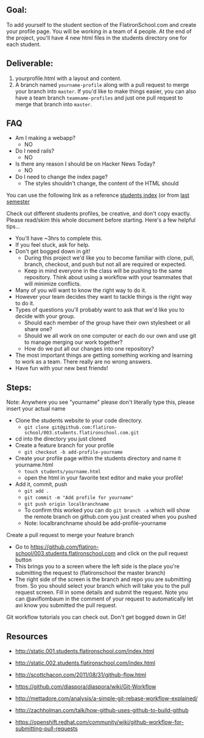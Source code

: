 ## Goal:

To add yourself to the student section of the FlatironSchool.com and create your profile page.
You will be working in a team of 4 people.  At the end of the project, you'll have 4 new html files in the students directory one for each student.

## Deliverable:

1. yourprofile.html with a layout and content.
2. A branch named `yourname-profile` along with a pull request to merge your branch into `master`. If you'd like to make things easier, you can also have a team branch `teamname-profiles` and just one pull request to merge that branch into `master`.

## FAQ

- Am I making a webapp?
  - NO
- Do I need rails?
  - NO
- Is there any reason I should be on Hacker News Today?
  - NO
- Do I need to change the index page?
  - The styles shouldn't change, the content of the HTML should

You can use the following link as a reference [students index](http://static.001.students.flatironschool.com/index.html) (or from [last semester](http://static.002.students.flatironschool.com/) 

Check out different students profiles, be creative, and don't copy exactly.
Please read/skim this whole document before starting. Here's a few helpful tips...

- You'll have ~3hrs to complete this.
- If you feel stuck, ask for help.
- Don't get bogged down in git!
  - During this project we'd like you to become familiar with clone, pull, branch, checkout, and push but not all are required or expected.
  - Keep in mind everyone in the class will be pushing to the same repository.  Think about using a workflow with your teammates that will minimize conflicts.
- Many of you will want to know the right way to do it.
- However your team decides they want to tackle things is the right way to do it.
- Types of questions you'll probably want to ask that we'd like you to decide with your group.
  - Should each member of the group have their own stylesheet or all share one?
  - Should we all work on one computer or each do our own and use git to manage merging our work together?
  - How do we put all our changes into one repository?
- The most important things are getting something working and learning to work as a team. There really are no wrong answers.
- Have fun with your new best friends!

## Steps:

Note: Anywhere you see "yourname" please don't literally type this, please insert your actual name
- Clone the students website to your code directory.
  - ```git clone git@github.com:flatiron-school/003.students.flatironschool.com.git```
- cd into the directory you just cloned
- Create a feature branch for your profile
  - ```git checkout -b add-profile-yourname```
- Create your profile page within the students directory and name it yourname.html
  - ```touch students/yourname.html```
  - open the html in your favorite text editor and make your profile!
- Add it, commit, push
    - ```git add .```
    - ```git commit -m "Add profile for yourname"```
    - ```git push origin localbranchname```
    - To confirm this worked you can do ```git branch -a``` which will show the remote branch on github.com you just created when you pushed
    - Note: localbranchname should be add-profile-yourname

Create a pull request to merge your feature branch
  - Go to https://github.com/flatiron-school/003.students.flatironschool.com and click on the pull request button
  - This brings you to a screen where the left side is the place you're submitting the request to (flatironschool the master branch)
  - The right side of the screen is the branch and repo you are submitting from.  So you should select your branch which will take you to the pull request screen.  Fill in some details and submit the request.  Note you can @aviflombaum in the comment of your request to automatically let avi know you submitted the pull request.

Git workflow tutorials you can check out.  Don't get bogged down in Git!

## Resources
- http://static.001.students.flatironschool.com/index.html
- http://static.002.students.flatironschool.com/index.html

- http://scottchacon.com/2011/08/31/github-flow.html

- https://github.com/diaspora/diaspora/wiki/Git-Workflow

- http://mettadore.com/analysis/a-simple-git-rebase-workflow-explained/

- http://zachholman.com/talk/how-github-uses-github-to-build-github

- https://openshift.redhat.com/community/wiki/github-workflow-for-submitting-pull-requests
